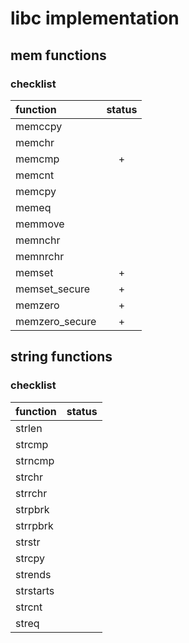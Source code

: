 
# libc implementation

## mem functions

### checklist

| function         | status |
|:---------------- |:------:|
| memccpy          |        |
| memchr           |        |
| memcmp           |    +   |
| memcnt           |        |
| memcpy           |        |
| memeq            |        |
| memmove          |        |
| memnchr          |        |
| memnrchr         |        |
| memset           |    +   |
| memset\_secure   |    +   |
| memzero          |    +   |
| memzero\_secure  |    +   |

## string functions

### checklist

| function  | status |
|:--------- |:------:|
| strlen    |        |
| strcmp    |        |
| strncmp   |        |
| strchr    |        |
| strrchr   |        |
| strpbrk   |        |
| strrpbrk  |        |
| strstr    |        |
| strcpy    |        |
| strends   |        |
| strstarts |        |
| strcnt    |        |
| streq     |        |

